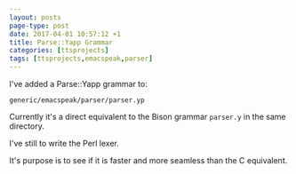 ```yaml
---
layout: posts
page-type: post
date: 2017-04-01 10:57:12 +1
title: Parse::Yapp Grammar
categories: [ttsprojects]
tags: [ttsprojects,emacspeak,parser]
---
```


I've added a Parse::Yapp grammar to:

	generic/emacspeak/parser/parser.yp

Currently it's a direct equivalent to the Bison grammar `parser.y` in the same directory.

I've still to write the Perl lexer.

It's purpose is to see if it is faster and more seamless than the C equivalent.

